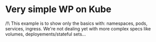 # Very simple WP on Kube
/!\ This example is to show only the basics with: namespaces, pods, services, ingress.
We're not dealing yet with more complex specs like volumes, deployements/stateful sets...